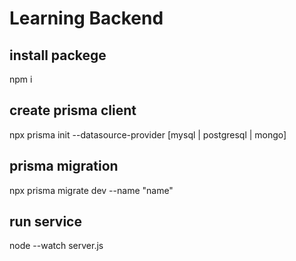 # Learning Backend

## install packege 
npm i

## create prisma client 
npx prisma init --datasource-provider [mysql | postgresql | mongo]

## prisma migration
npx prisma migrate dev --name "name"

## run service 
node --watch server.js
